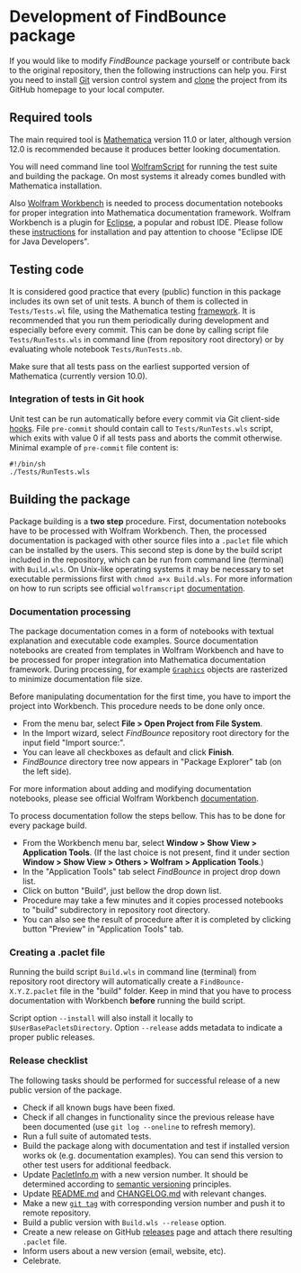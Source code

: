 # Development of FindBounce package

If you would like to modify _FindBounce_ package yourself or contribute back to the original repository,
then the following instructions can help you.
First you need to install [Git](https://git-scm.com/) version control system and
[clone](https://help.github.com/articles/cloning-a-repository/) the project
from its GitHub homepage to your local computer.

## Required tools

The main required tool is [Mathematica](https://www.wolfram.com/mathematica/) version 11.0 or later,
although version 12.0 is recommended because it produces better looking documentation.

You will need command line tool [WolframScript](https://www.wolfram.com/wolframscript/)
for running the test suite and building the package.
On most systems it already comes bundled with Mathematica installation.

Also [Wolfram Workbench](https://www.wolfram.com/workbench/) is needed to
process documentation notebooks for proper integration into Mathematica
documentation framework.
Wolfram Workbench is a plugin for [Eclipse](https://www.eclipse.org/), a popular and robust IDE.
Please follow these [instructions](http://support.wolfram.com/kb/27221) for installation
and pay attention to choose "Eclipse IDE for Java Developers".

## Testing code

It is considered good practice that every (public) function in this package includes its own set of unit tests.
A bunch of them is collected in `Tests/Tests.wl` file, using the Mathematica testing
[framework](https://reference.wolfram.com/language/guide/SystematicTestingAndVerification.html).
It is recommended that you run them periodically during development and especially before every commit.
This can be done by calling script file `Tests/RunTests.wls` in command line
(from repository root directory) or by evaluating whole notebook `Tests/RunTests.nb`.

Make sure that all tests pass on the earliest supported version of Mathematica (currently version 10.0).

### Integration of tests in Git hook

Unit test can be run automatically before every commit via Git client-side
[hooks](https://git-scm.com/book/en/v2/Customizing-Git-Git-Hooks).
File `pre-commit` should contain call to `Tests/RunTests.wls` script,
which exits with value 0 if all tests pass and aborts the commit otherwise.
Minimal example of `pre-commit` file content is:

    #!/bin/sh
    ./Tests/RunTests.wls

## Building the package

Package building is a __two step__ procedure.
First, documentation notebooks have to be processed with Wolfram Workbench.
Then, the processed documentation is packaged with other source files into
a `.paclet` file which can be installed by the users.
This second step is done by the build script included in the repository,
which can be run from command line (terminal) with `Build.wls`.
On Unix-like operating systems it may be necessary to set executable permissions first
with `chmod a+x Build.wls`.
For more information on how to run scripts see official `wolframscript`
[documentation](https://reference.wolfram.com/language/ref/program/wolframscript.html).

### Documentation processing

The package documentation comes in a form of notebooks with textual explanation
and executable code examples.
Source documentation notebooks are created from templates in Wolfram Workbench and
have to be processed for proper integration into Mathematica documentation framework.
During processing, for example [`Graphics`](https://reference.wolfram.com/language/ref/Graphics.html)
objects are rasterized to minimize documentation file size.

Before manipulating documentation for the first time, you have to import
the project into Workbench. This procedure needs to be done only once.

* From the menu bar, select __File > Open Project from File System__.
* In the Import wizard, select _FindBounce_ repository root directory for
the input field "Import source:".
* You can leave all checkboxes as default and click __Finish__.
* _FindBounce_ directory tree now appears in "Package Explorer" tab (on the left side).

For more information about adding and modifying documentation notebooks, please see official
Wolfram Workbench [documentation](https://reference.wolfram.com/workbench/index.jsp).

To process documentation follow the steps bellow.
This has to be done for every package build.

* From the Workbench menu bar, select __Window > Show View > Application Tools__.
(If the last choice is not present, find it under section
__Window > Show View > Others > Wolfram > Application Tools__.)
* In the "Application Tools" tab select _FindBounce_ in project drop down list.
* Click on button "Build", just bellow the drop down list.
* Procedure may take a few minutes and it copies processed notebooks to
"build" subdirectory in repository root directory.
* You can also see the result of procedure after it is completed
by clicking button "Preview" in "Application Tools" tab.

### Creating a .paclet file

Running the build script `Build.wls` in command line (terminal) from repository root directory
will automatically create a `FindBounce-X.Y.Z.paclet` file in the "build"
folder.
Keep in mind that you have to process documentation with Workbench __before__
running the build script.

Script option `--install` will also install it locally to `$UserBasePacletsDirectory`.
Option `--release` adds metadata to indicate a proper public releases.

### Release checklist

The following tasks should be performed for successful release of a new public version of the package.

* Check if all known bugs have been fixed.
* Check if all changes in functionality since the previous release have been documented (use `git log --oneline` to refresh memory).
* Run a full suite of automated tests.
* Build the package along with documentation and test if installed version works ok (e.g. documentation examples).
You can send this version to other test users for additional feedback.
* Update [PacletInfo.m]( PacletInfo.m ) with a new version number.
It should be determined according to [semantic versioning](https://semver.org/) principles.
* Update [README.md]( README.md ) and [CHANGELOG.md]( CHANGELOG.md ) with relevant changes.
* Make a new [`git tag`](https://git-scm.com/book/en/v2/Git-Basics-Tagging)
with corresponding version number and push it to remote repository.
* Build a public version with `Build.wls --release` option.
* Create a new release on GitHub [releases](https://github.com/vguada/FindBounce/releases)
page and attach there resulting `.paclet` file.
* Inform users about a new version (email, website, etc).
* Celebrate.
